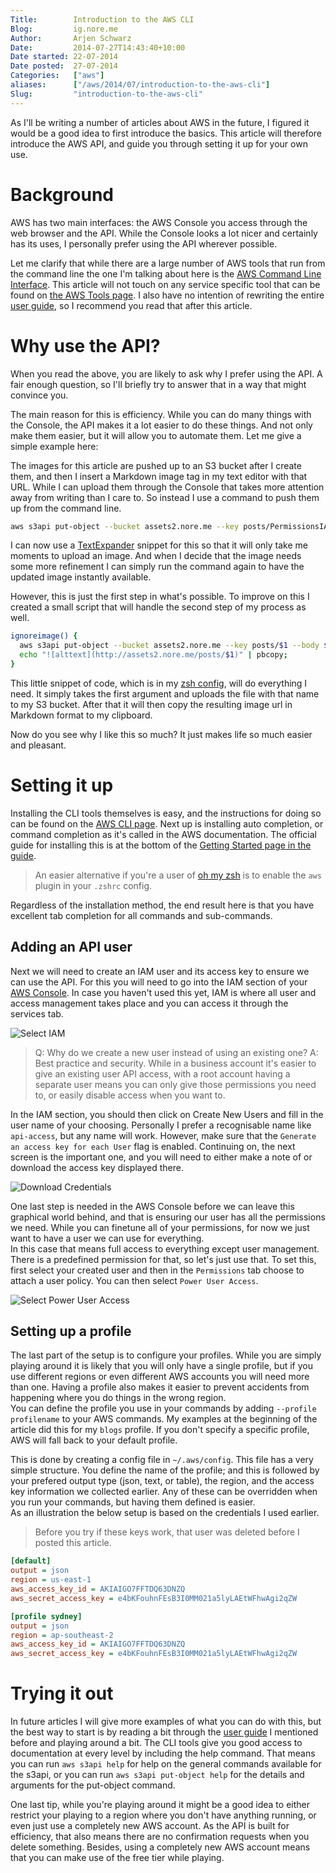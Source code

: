 ```yaml
---
Title:        Introduction to the AWS CLI  
Blog:         ig.nore.me  
Author:       Arjen Schwarz  
Date:         2014-07-27T14:43:40+10:00  
Date started: 22-07-2014  
Date posted:  27-07-2014
Categories:   ["aws"]
aliases:      ["/aws/2014/07/introduction-to-the-aws-cli"]
Slug:         "introduction-to-the-aws-cli"
---
```


As I'll be writing a number of articles about AWS in the future, I figured it would be a good idea to first introduce the basics. This article will therefore introduce the AWS API, and guide you through setting it up for your own use.

# Background

AWS has two main interfaces: the AWS Console you access through the web browser and the API. While the Console looks a lot nicer and certainly has its uses, I personally prefer using the API wherever possible.

Let me clarify that while there are a large number of AWS tools that run from the command line the one I'm talking about here is the [AWS Command Line Interface][1]. This article will not touch on any service specific tool that can be found on [the AWS Tools page][2]. I also have no intention of rewriting the entire [user guide][3], so I recommend you read that after this article.   

# Why use the API?

When you read the above, you are likely to ask why I prefer using the API. A fair enough question, so I'll briefly try to answer that in a way that might convince you.

The main reason for this is efficiency. While you can do many things with the Console, the API makes it a lot easier to do these things. And not only make them easier, but it will allow you to automate them. Let me give a simple example here:

The images for this article are pushed up to an S3 bucket after I create them, and then I insert a Markdown image tag in my text editor with that URL. While I can upload them through the Console that takes more attention away from writing than I care to. So instead I use a command to push them up from the command line.

```bash
aws s3api put-object --bucket assets2.nore.me --key posts/PermissionsIAM.png --body PermissionsIAM.png --profile blogs
```

I can now use a [TextExpander][4] snippet for this so that it will only take me moments to upload an image. And when I decide that the image needs some more refinement I can simply run the command again to have the updated image instantly available.

However, this is just the first step in what's possible. To improve on this I created a small script that will handle the second step of my process as well.

```bash
ignoreimage() {
  aws s3api put-object --bucket assets2.nore.me --key posts/$1 --body $1 --profile blogs;
  echo "![alttext](http://assets2.nore.me/posts/$1)" | pbcopy;
}
```

This little snippet of code, which is in my [zsh config][6], will do everything I need. It simply takes the first argument and uploads the file with that name to my S3 bucket. After that it will then copy the resulting image url in Markdown format to my clipboard.

Now do you see why I like this so much? It just makes life so much easier and pleasant.

# Setting it up

Installing the CLI tools themselves is easy, and the instructions for doing so can be found on the [AWS CLI page][7]. Next up is installing auto completion, or command completion as it's called in the AWS documentation. The official guide for installing this is at the bottom of the [Getting Started page in the guide][8].
> An easier alternative if you're a user of [oh my zsh][9] is to enable the `aws` plugin in your `.zshrc` config.

Regardless of the installation method, the end result here is that you have excellent tab completion for all commands and sub-commands.

## Adding an API user

Next we will need to create an IAM user and its access key to ensure we can use the API. For this you will need to go into the IAM section of your [AWS Console][10]. In case you haven't used this yet, IAM is where all user and access management takes place and you can access it through the services tab.

![Select IAM][11]

> Q: Why do we create a new user instead of using an existing one? 
> A: Best practice and security. While in a business account it's easier to give an existing user API access, with a root account having a separate user means you can only give those permissions you need to, or easily disable access when you want to.

In the IAM section, you should then click on Create New Users and fill in the user name of your choosing. Personally I prefer a recognisable name like `api-access`, but any name will work. However, make sure that the `Generate an access key for each User` flag is enabled. Continuing on, the next screen is the important one, and you will need to either make a note of or download the access key displayed there.

![Download Credentials][12]

One last step is needed in the AWS Console before we can leave this graphical world behind, and that is ensuring our user has all the permissions we need. While you can finetune all of your permissions, for now we just want to have a user we can use for everything.   
In this case that means full access to everything except user management. There is a predefined permission for that, so let's just use that. To set this, first select your created user and then in the `Permissions` tab choose to attach a user policy. You can then select `Power User Access`.

![Select Power User Access][13]

## Setting up a profile

The last part of the setup is to configure your profiles. While you are simply playing around it is likely that you will only have a single profile, but if you use different regions or even different AWS accounts you will need more than one. Having a profile also makes it easier to prevent accidents from happening where you do things in the wrong region.   
You can define the profile you use in your commands by adding `--profile profilename` to your AWS commands. My examples at the beginning of the article did this for my `blogs` profile. If you don't specify a specific profile, AWS will fall back to your default profile.

This is done by creating a config file in `~/.aws/config`. This file has a very simple structure. You define the name of the profile; and this is followed by your prefered output type (json, text, or table), the region, and the access key information we collected earlier. Any of these can be overridden when you run your commands, but having them defined is easier.   
As an illustration the below setup is based on the credentials I used earlier. 
> Before you try if these keys work, that user was deleted before I posted this article.

```ini
[default]
output = json
region = us-east-1
aws_access_key_id = AKIAIGO7FFTDQ63DNZQ
aws_secret_access_key = e4bKFouhnFEsB3I0MM021a5lyLAEtWFhwAgi2qZW

[profile sydney]
output = json
region = ap-southeast-2
aws_access_key_id = AKIAIGO7FFTDQ63DNZQ
aws_secret_access_key = e4bKFouhnFEsB3I0MM021a5lyLAEtWFhwAgi2qZW
```

# Trying it out

In future articles I will give more examples of what you can do with this, but the best way to start is by reading a bit through the [user guide][8] I mentioned before and playing around a bit.
The CLI tools give you good access to documentation at every level by including the help command. That means you can run `aws s3api help` for help on the general commands available for the s3api, or you can run `aws s3api put-object help` for the details and arguments for the put-object command.

One last tip, while you're playing around it might be a good idea to either restrict your playing to a region where you don't have anything running, or even just use a completely new AWS account. As the API is built for efficiency, that also means there are no confirmation requests when you delete something. Besides, using a completely new AWS account means that you can make use of the free tier while playing.


[1]: http://aws.amazon.com/cli/
[2]: http://aws.amazon.com/tools/
[3]: http://docs.aws.amazon.com/cli/latest/userguide/cli-chap-welcome.html
[4]: http://smilesoftware.com/TextExpander/index.html
[6]: https://github.com/ArjenSchwarz/oh-my-zsh/blob/master/plugins/blogs/blogs.plugin.zsh
[7]: http://aws.amazon.com/cli/
[8]: http://docs.aws.amazon.com/cli/latest/userguide/cli-chap-getting-started.html
[9]: https://github.com/robbyrussell/oh-my-zsh
[10]: https://console.aws.amazon.com
[11]: http://assets2.nore.me/posts/SelectIAM.png
[12]: http://assets2.nore.me/posts/DownloadIAM.png
[13]: http://assets2.nore.me/posts/PermissionsIAM.png